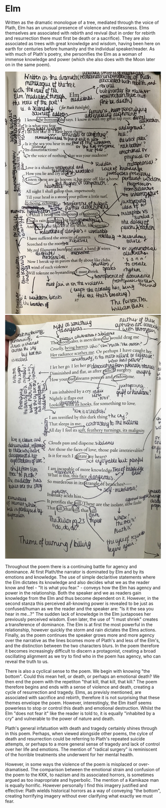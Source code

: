 # Elm

Written as the dramatic monologue of a tree, mediated through the voice of Plath, Elm has an unusual presence of violence and restlessness. Elms themselves are associated with rebirth and revival (but in order for rebirth and resurrection there must first be death or a sacrifice). They are also associated as trees with great knowledge and wisdom, having been here on earth for centuries before humanity and the individual speaker/reader. As with much of Plath's poetry, she personifies the Elm as a woman of immense knowledge and power (which she also does with the Moon later on in the same poem).

![alt_text](Elm1.jpeg)
![alt_text](Elm2.jpeg)
 
Throughout the poem there is a continuing battle for agency and dominance. At first Plath/the narrator is dominated by Elm and by its emotions and knowledge. The use of simple declaritive statements where the Elm dictates its knowledge and also decides what we as the reader know and feel - "It is what you fear." - conveys how the Elm has agency and power in the relationship. Both the speaker and we as readers gain knowledge from the Elm and thus become dependent on it. However, in the second stanza this perceived all-knowing power is revealed to be just as confused/human as we the reader and the speaker are: "Is it the sea you hear in me...?" The sudden lack of knowledge in the Elm juxtaposes her previously perceived wisdom. Even later, the use of "I must shriek" creates a transference of dominance. The Elm is at first the most powerful in the relationship, however quickly the storm and rain dictates the Elms actions. Finally, as the poem continues the speaker grows more and more agency over the narrative as the lines bcomes more of Plath's and less of the Elm's, and the distinction between the two characters blurs. In the poem therefore it becomes increasingly difficult to discern a protagonist, creating a broad oscillating alignment as we try to find who in the poem has agency, who can reveal the truth to us.

There is also a cyclical sense to the poem. We begin with knowing "the bottom". Could this mean hell, or death, or perhaps an emotional death? We then end the poem with the repetiton "that kill, that kill, that kill." The poem therefore begins and ends with a sense of violence and death, creating a cycle of resurrection and tragedy. Elms, as previsly mentioned, are associated with sacrifice and rebirth, therefore it is not surprising that these themes envelope the poem. However, interestingly, the Elm itself seems powerless to stop or control this death and emotional destruction. Whilst the Elm "does not fear it" like the reader is told to, it is equally "inhabited by a cry" and vulnerable to the power of nature and death.

Plath's general infatuation with death and tragedy certainly shines through in this poem. Perhaps, when viewed alongside other poems, the cylce of death and resurrection could be referring to Plath's repeated suicide attempts, or perhaps to a more general sense of tragedy and lack of control over her life and emotions. The mention of "radical surgery" is reminiscent of the horrible treatments she underwent for her mental health.

However, in some ways the violence of the poem is misplaced or over-dramatised. The comparison between the emotional strain and confusion of the poem to the KKK, to naziism and its associated horrors, is sometimes argued as too inapropriate and hyperbolic. The mention of a Kamikaze man is equally horrific. However personally I find this imagery justified and effective: Plath wields historical horrors as a way of conveying "the bottom", creating horrifying imagery without ever clarifying what exactly we must fear. 
